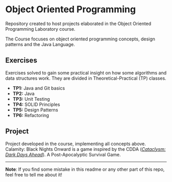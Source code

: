 # Object Oriented Programming
Repository created to host projects elaborated in the Object Oriented Programming Laboratory course.

The Course focuses on object oriented programming concepts, design patterns and the Java Language.

## Exercises

Exercises solved to gain some practical insight on how some algorithms and data structures work. They are divided in Theoretical-Practical (TP) classes.

- **TP1:** Java and Git basics
- **TP2:** Java
- **TP3:** Unit Testing
- **TP4:** SOLID Principles
- **TP5:** Design Patterns
- **TP6:** Refactoring

## Project 

Project developed in the course, implementing all concepts above.  Calamity: Black Nights Onward is a game inspired by the CDDA ([_Cataclysm: Dark Days Ahead_](https://cataclysmdda.org/)). A Post-Apocalyptic Survival Game. 

---

**Note**: If you find some mistake in this readme or any other part of this repo, feel free to tell me about it!